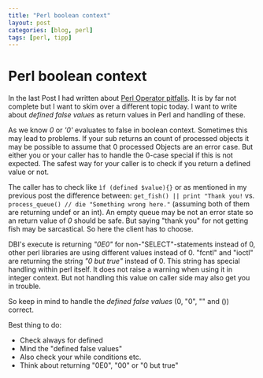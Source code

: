 ```yaml
---
title: "Perl boolean context"
layout: post
categories: [blog, perl]
tags: [perl, tipp]
---
```


# Perl boolean context

In the last Post I had written about [Perl Operator pitfalls](http://toke.de/blog/perl/2012/10/29/perl-op-pitfall/).
It is by far not complete but I want to skim over a different topic today.
I want to write about *defined false values* as return values in Perl and handling of these.

As we know *0* or *'0'* evaluates to false in boolean context.
Sometimes this may lead to problems. If your sub returns an count of processed objects
it may be possible to assume that 0 processed Objects are an error case. But either
you or your caller has to handle the 0-case special if this is not expected. The safest
way for your caller is to check if you return a defined value or not.

The caller has to check like `ìf (defined $value){}` or as mentioned in my previous post
the difference between: `get_fish() || print "Thank you!` vs. `process_queue() // die "Something wrong here."`
(assuming both of them are returning undef or an int).
An empty queue may be not an error state so an return value of *0* should be safe. But
saying "thank you" for not getting fish may be sarcastical. So here the client has to
choose.

DBI's execute is returning *"0E0"* for non-"SELECT"-statements instead of 0, other perl libraries
are using different values instead of 0. "fcntl" and "ioctl" are returning the string
*"0 but true"* instead of 0. This string has special handling within perl itself. It does
not raise a warning when using it in integer context. But not handling this value on caller side
may also get you in trouble.

So keep in mind to handle the *defined false values* (0, "0", "" and ()) correct.

Best thing to do:

 * Check always for defined
 * Mind the "defined false values"
 * Also check your while conditions etc.
 * Think about returning "0E0", "00" or "0 but true"


